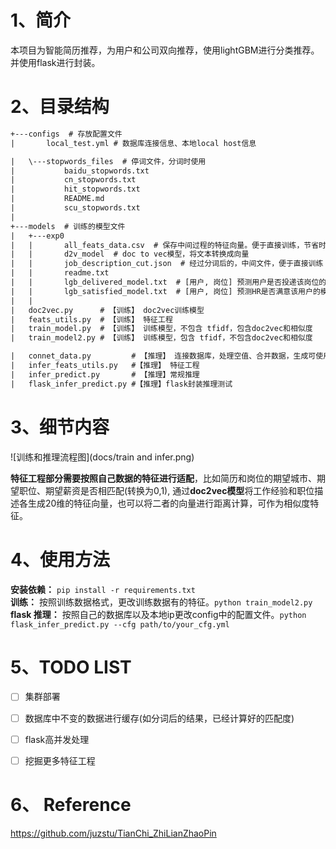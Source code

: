 # 1、简介
本项目为智能简历推荐，为用户和公司双向推荐，使用lightGBM进行分类推荐。并使用flask进行封装。


# 2、目录结构
```txt
+---configs  # 存放配置文件
|       local_test.yml # 数据库连接信息、本地local host信息 

|   \---stopwords_files  # 停词文件，分词时使用
|           baidu_stopwords.txt
|           cn_stopwords.txt
|           hit_stopwords.txt
|           README.md
|           scu_stopwords.txt
|
+---models  # 训练的模型文件
|   +---exp0
|   |       all_feats_data.csv  # 保存中间过程的特征向量。便于直接训练，节省时间
|   |       d2v_model  # doc to vec模型，将文本转换成向量
|   |       job_description_cut.json  # 经过分词后的，中间文件，便于直接训练
|   |       readme.txt
|   |       lgb_delivered_model.txt  # [用户, 岗位] 预测用户是否投递该岗位的模型
|   |       lgb_satisfied_model.txt  # [用户, 岗位] 预测HR是否满意该用户的模型
|   |
|   doc2vec.py      # 【训练】 doc2vec训练模型
|   feats_utils.py  # 【训练】 特征工程 
|   train_model.py  # 【训练】 训练模型，不包含 tfidf，包含doc2vec和相似度
|   train_model2.py # 【训练】 训练模型，包含 tfidf，不包含doc2vec和相似度

|   connet_data.py         # 【推理】 连接数据库，处理空值、合并数据，生成可使用的数据形式
|   infer_feats_utils.py   #【推理】 特征工程 
|   infer_predict.py       # 【推理】常规推理 
|   flask_infer_predict.py #【推理】flask封装推理测试 
```


# 3、细节内容
![训练和推理流程图](docs/train and infer.png)  


**特征工程部分需要按照自己数据的特征进行适配**，比如简历和岗位的期望城市、期望职位、期望薪资是否相匹配(转换为0,1),
通过**doc2vec模型**将工作经验和职位描述各生成20维的特征向量，也可以将二者的向量进行距离计算，可作为相似度特征。

# 4、使用方法
**安装依赖：** `pip install -r requirements.txt`  
**训练：** 按照训练数据格式，更改训练数据有的特征。`python train_model2.py`   
**flask 推理：** 按照自己的数据库以及本地ip更改config中的配置文件。`python flask_infer_predict.py --cfg path/to/your_cfg.yml` 

# 5、TODO LIST
- [ ] 集群部署
- [ ] 数据库中不变的数据进行缓存(如分词后的结果，已经计算好的匹配度)
- [ ] flask高并发处理
- [ ] 挖掘更多特征工程


# 6、 Reference
https://github.com/juzstu/TianChi_ZhiLianZhaoPin  

